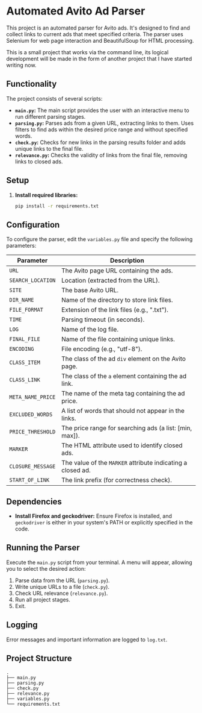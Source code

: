 # Automated Avito Ad Parser

This project is an automated parser for Avito ads. It's designed to find and collect links to current ads that meet specified criteria. The parser uses Selenium for web page interaction and BeautifulSoup for HTML processing.

This is a small project that works via the command line, its logical development will be made in the form of another project that I have started writing now.

## Functionality

The project consists of several scripts:

* **`main.py`:** The main script provides the user with an interactive menu to run different parsing stages.
* **`parsing.py`:** Parses ads from a given URL, extracting links to them. Uses filters to find ads within the desired price range and without specified words.
* **`check.py`:** Checks for new links in the parsing results folder and adds unique links to the final file.
* **`relevance.py`:** Checks the validity of links from the final file, removing links to closed ads.

## Setup

1. **Install required libraries:**
   ```bash
   pip install -r requirements.txt

## Configuration

To configure the parser, edit the `variables.py` file and specify the following parameters:

| Parameter          | Description                                                      |
|----------------------|------------------------------------------------------------------|
| `URL`               | The Avito page URL containing the ads.                             |
| `SEARCH_LOCATION`   | Location (extracted from the URL).                               |
| `SITE`              | The base Avito URL.                                               |
| `DIR_NAME`          | Name of the directory to store link files.                        |
| `FILE_FORMAT`       | Extension of the link files (e.g., ".txt").                      |
| `TIME`              | Parsing timeout (in seconds).                                    |
| `LOG`               | Name of the log file.                                             |
| `FINAL_FILE`        | Name of the file containing unique links.                         |
| `ENCODING`          | File encoding (e.g., "utf-8").                                  |
| `CLASS_ITEM`        | The class of the ad `div` element on the Avito page.             |
| `CLASS_LINK`        | The class of the `a` element containing the ad link.              |
| `META_NAME_PRICE`   | The name of the meta tag containing the ad price.                |
| `EXCLUDED_WORDS`    | A list of words that should not appear in the links.             |
| `PRICE_THRESHOLD`   | The price range for searching ads (a list: [min, max]).           |
| `MARKER`            | The HTML attribute used to identify closed ads.                   |
| `CLOSURE_MESSAGE`   | The value of the `MARKER` attribute indicating a closed ad.       |
| `START_OF_LINK`     | The link prefix (for correctness check).                         |


## Dependencies

* **Install Firefox and geckodriver:** Ensure Firefox is installed, and `geckodriver` is either in your system's PATH or explicitly specified in the code.


## Running the Parser

Execute the `main.py` script from your terminal.  A menu will appear, allowing you to select the desired action:

1. Parse data from the URL (`parsing.py`).
2. Write unique URLs to a file (`check.py`).
3. Check URL relevance (`relevance.py`).
4. Run all project stages.
5. Exit.


## Logging

Error messages and important information are logged to `log.txt`.


## Project Structure

```tree
.
├── main.py
├── parsing.py
├── check.py
├── relevance.py
├── variables.py
└── requirements.txt
